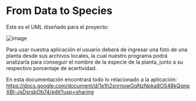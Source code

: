 # From Data to Species

Este es el UML diseñado para el proyecto:

![image](https://user-images.githubusercontent.com/98917806/171349655-72cf3c6f-8839-44a6-b18c-e6444593e9da.png)

Para usar nuestra aplicación el usuario deberá de ingresar una foto de una planta desde sus archivos locales, la cual nuestro programa podrá analizarla para conseguir el nombre de la especie de la planta, junto a su respectivo porcentaje de acertividad.

En esta documentación encontrará todo lo relacionado a la aplicación:
https://docs.google.com/document/d/1e1h2snrnowGqNzNpka8OS48kQgnpXBt-JsDsrsbOb74/edit?usp=sharing

